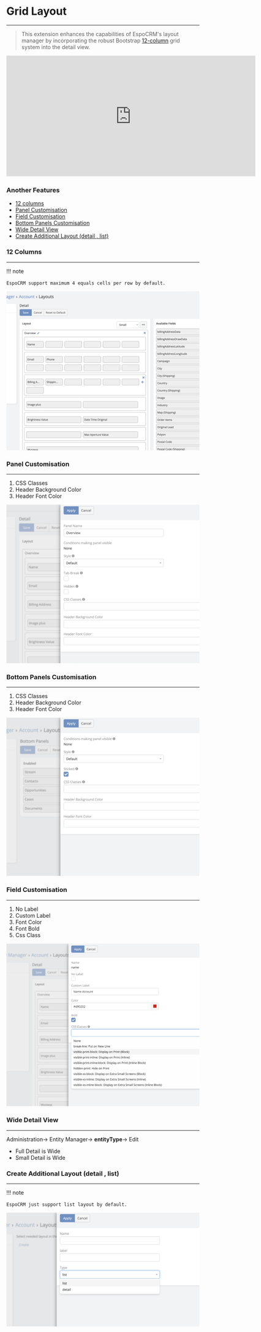 # Grid Layout

---

>This extension enhances the capabilities of EspoCRM's layout manager by incorporating the robust Bootstrap [12-column](https://getbootstrap.com/docs/3.3/css/#grid-example-basic{:target="_blank"})  grid system into the detail view.

<iframe width="650" height="315" src="https://www.youtube.com/embed/ROrpILorBZk" frameborder="0" allow="accelerometer; autoplay; clipboard-write; encrypted-media; gyroscope; picture-in-picture" allowfullscreen></iframe>

### Another Features

* [12 columns](#12-columns)
* [Panel Customisation](#Panel-customisation)
* [Field Customisation](#field-customisation)
* [Bottom Panels Customisation](#bottom-panels-customisation)
* [Wide Detail View](#wide-detail-view)
* [Create Additional Layout (detail , list)](#create-additional-layout-detail--list)

### 12 Columns

---

!!! note

    EspoCRM support maximum 4 equals cells per row by default.

![12](../../_static/images/extensions/ebla-layout-pro/12-columns.png)

### Panel Customisation

---

1. CSS Classes
2. Header Background Color
3. Header Font Color

![panel](../../_static/images/extensions/ebla-layout-pro/panel-customisation.png)

### Bottom Panels Customisation

---

1. CSS Classes
2. Header Background Color
3. Header Font Color

![bottom](../../_static/images/extensions/ebla-layout-pro/bottom-panels-customisation.png)

### Field Customisation

---

1. No Label
2. Custom Label
3. Font Color
4. Font Bold
5. Css Class

![field](../../_static/images/extensions/ebla-layout-pro/field-customisation.png)

### Wide Detail View

---

Administration-> Entity Manager-> **entityType**-> Edit

* Full Detail is Wide
* Small Detail is Wide

### Create Additional Layout (detail , list)

---

!!! note

    EspoCRM just support list layout by default.

![additional](../../_static/images/extensions/ebla-layout-pro/additional-layout.png)






